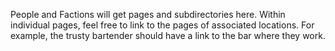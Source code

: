 People and Factions will get pages and subdirectories here.  Within individual pages, feel free to 
link to the pages of associated locations.  For example, the trusty bartender should have a link 
to the bar where they work.
